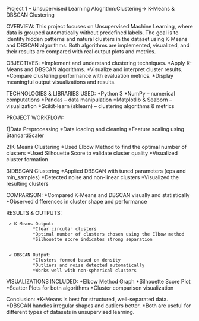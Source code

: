 Project 1 – Unsupervised Learning Alogrithm:Clustering-> K-Means & DBSCAN Clustering

OVERVIEW:
     This project focuses on Unsupervised Machine Learning, where data is grouped automatically without predefined labels. The goal is to       identify hidden patterns and natural clusters in the dataset using K-Means and DBSCAN algorithms.
     Both algorithms are implemented, visualized, and their results are compared with real output plots and metrics.


OBJECTIVES:
  *Implement and understand clustering techniques.
  *Apply K-Means and DBSCAN algorithms.
  *Visualize and interpret cluster results.
  *Compare clustering performance with evaluation metrics.
  *Display meaningful output visualizations and results.


TECHNOLOGIES & LIBRARIES USED:
  *Python 3
  *NumPy – numerical computations
  *Pandas – data manipulation
  *Matplotlib & Seaborn – visualization
  *Scikit-learn (sklearn) – clustering algorithms & metrics


PROJECT WORKFLOW:
  
  
  1)Data Preprocessing
        *Data loading and cleaning
        *Feature scaling using StandardScaler
  
  
  2)K-Means Clustering
         *Used Elbow Method to find the optimal number of clusters
         *Used Silhouette Score to validate cluster quality
         *Visualized cluster formation
  
  
  3)DBSCAN Clustering
          *Applied DBSCAN with tuned parameters (eps and min_samples)
          *Detected noise and non-linear clusters
           *Visualized the resulting clusters

COMPARISON:
      *Compared K-Means and DBSCAN visually and statistically
      *Observed differences in cluster shape and performance



RESULTS & OUTPUTS:
     
     ✔️ K-Means Output:
              *Clear circular clusters
              *Optimal number of clusters chosen using the Elbow method
              *Silhouette score indicates strong separation
     
     
     ✔️ DBSCAN Output:
              *Clusters formed based on density
              *Outliers and noise detected automatically
              *Works well with non-spherical clusters


VISUALIZATIONS INCLUDED:
      *Elbow Method Graph
      *Silhouette Score Plot
      *Scatter Plots for both algorithms
      *Cluster comparison visualization

Conclusion:
      *K-Means is best for structured, well-separated data.
      *DBSCAN handles irregular shapes and outliers better.
      *Both are useful for different types of datasets in unsupervised learning.

